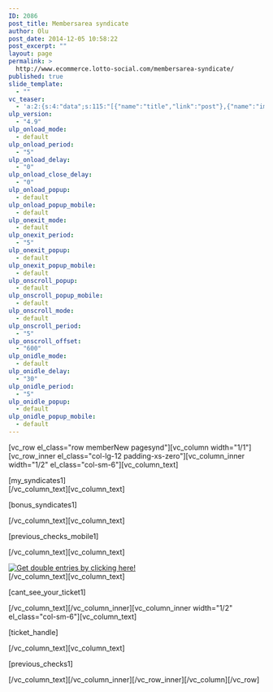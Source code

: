 ```yaml
---
ID: 2086
post_title: Membersarea syndicate
author: Olu
post_date: 2014-12-05 10:58:22
post_excerpt: ""
layout: page
permalink: >
  http://www.ecommerce.lotto-social.com/membersarea-syndicate/
published: true
slide_template:
  - ""
vc_teaser:
  - 'a:2:{s:4:"data";s:115:"[{"name":"title","link":"post"},{"name":"image","image":"featured","link":"none"},{"name":"text","mode":"excerpt"}]";s:7:"bgcolor";s:0:"";}'
ulp_version:
  - "4.9"
ulp_onload_mode:
  - default
ulp_onload_period:
  - "5"
ulp_onload_delay:
  - "0"
ulp_onload_close_delay:
  - "0"
ulp_onload_popup:
  - default
ulp_onload_popup_mobile:
  - default
ulp_onexit_mode:
  - default
ulp_onexit_period:
  - "5"
ulp_onexit_popup:
  - default
ulp_onexit_popup_mobile:
  - default
ulp_onscroll_popup:
  - default
ulp_onscroll_popup_mobile:
  - default
ulp_onscroll_mode:
  - default
ulp_onscroll_period:
  - "5"
ulp_onscroll_offset:
  - "600"
ulp_onidle_mode:
  - default
ulp_onidle_delay:
  - "30"
ulp_onidle_period:
  - "5"
ulp_onidle_popup:
  - default
ulp_onidle_popup_mobile:
  - default
---
```

[vc_row el_class="row memberNew pagesynd"][vc_column width="1/1"][vc_row_inner el_class="col-lg-12 padding-xs-zero"][vc_column_inner width="1/2" el_class="col-sm-6"][vc_column_text]
<div id="ticketWrapper">[my_syndicates1]</div>
[/vc_column_text][vc_column_text]

[bonus_syndicates1]

[/vc_column_text][vc_column_text]

[previous_checks_mobile1]

[/vc_column_text][vc_column_text]
<div id="hilton_banner" class="col-lg-12 whiteBg tc padding-xs imgFull"><a title="Get double entries by clicking here!" href="http://promo.lotto-social.com/spa-break/" target="_blank"><img src="https://lottosocial.s3.amazonaws.com/cms2/wp-content/uploads/spa_db_ent.jpg" alt="Get double entries by clicking here!" />
</a></div>
[/vc_column_text][vc_column_text]

[cant_see_your_ticket1]

[/vc_column_text][/vc_column_inner][vc_column_inner width="1/2" el_class="col-sm-6"][vc_column_text]

[ticket_handle]

[/vc_column_text][vc_column_text]

[previous_checks1]

[/vc_column_text][/vc_column_inner][/vc_row_inner][/vc_column][/vc_row]